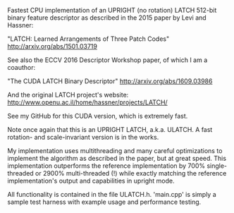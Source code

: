  Fastest CPU implementation of an UPRIGHT (no rotation)
 LATCH 512-bit binary feature descriptor
 as described in the 2015 paper by
 Levi and Hassner:

 "LATCH: Learned Arrangements of Three Patch Codes"
 http://arxiv.org/abs/1501.03719

 See also the ECCV 2016 Descriptor Workshop paper, of which I am a coauthor:

 "The CUDA LATCH Binary Descriptor"
 http://arxiv.org/abs/1609.03986

 And the original LATCH project's website:
 http://www.openu.ac.il/home/hassner/projects/LATCH/

 See my GitHub for this CUDA version, which is extremely fast.

 Note once again that this is an UPRIGHT LATCH, a.k.a. ULATCH.
 A fast rotation- and scale-invariant version is in the works.

 My implementation uses multithreading and 
 many careful optimizations to implement the
 algorithm as described in the paper, but at great speed.
 This implementation outperforms the reference implementation by 700%
 single-threaded or 2900% multi-threaded (!) while exactly matching
 the reference implementation's output and capabilities in upright mode.

 All functionality is contained in the file ULATCH.h. 'main.cpp'
 is simply a sample test harness with example usage and
 performance testing.
